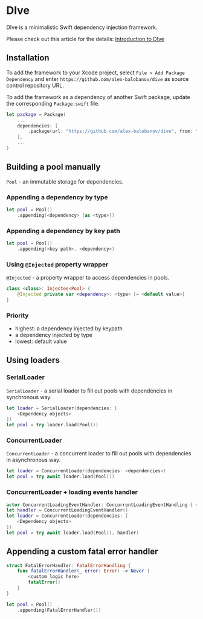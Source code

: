 # DIve 

DIve is a minimalistic Swift dependency injection framework.

Please check out this article for the details: [Introduction to DIve](https://balobanov.com/articles/dive-introduction/)

## Installation

To add the framework to your Xcode project, select `File > Add Package Dependency` and enter `https://github.com/alex-balobanov/dive` as source control repository URL.

To add the framework as a dependency of another Swift package, update the corresponding `Package.swift` file.

```swift
let package = Package(
    ...
    dependencies: [
        .package(url: "https://github.com/alex-balobanov/dive", from: "2.3.0"),
    ],
    ...
)
```

## Building a pool manually

`Pool` - an immutable storage for dependencies.

### Appending a dependency by type

```swift
let pool = Pool()
    .appending(<dependency> [as <type>])
```

### Appending a dependency by key path

```swift
let pool = Pool()
    .appending(<key path>, <dependency>)
```

### Using `@Injected` property wrapper

`@Injected` - a property wrapper to access dependencies in pools.

```swift
class <class>: Injectee<Pool> {
    @Injected private var <dependency>: <type> [= <default value>]
}
```

### Priority

- highest: a dependency injected by keypath
- a dependency injected by type
- lowest: default value

## Using loaders

### SerialLoader

`SerialLoader` - a serial loader to fill out pools with dependencies in synchronous way.

```swift
let loader = SerialLoader(dependencies: [
    <Dependency objects>
])
let pool = try loader.load(Pool())
```

### ConcurrentLoader

`ConcurrentLoader` - a concurrent loader to fill out pools with dependencies in asynchronous way.

```swift
let loader = ConcurrentLoader(dependencies: <dependencies>)
let pool = try await loader.load(Pool())
```

### ConcurrentLoader + loading events handler

```swift
actor ConcurrentLoadingEventHandler: ConcurrentLoadingEventHandling { < impl > }
let handler = ConcurrentLoadingEventHandler()
let loader = ConcurrentLoader(dependencies: [
    <Dependency objects>
])
let pool = try await loader.load(Pool(), handler)
```

## Appending a custom fatal error handler

```swift
struct FatalErrorHandler: FatalErrorHandling {
    func fatalErrorHandler(_ error: Error) -> Never {
        <custom logic here>
        fatalError()
    }
}

let pool = Pool()
    .appending(FatalErrorHandler())
```
